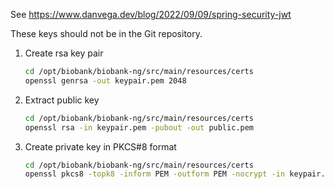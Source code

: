 See https://www.danvega.dev/blog/2022/09/09/spring-security-jwt

These keys should not be in the Git repository.

1. Create rsa key pair

    ```sh
    cd /opt/biobank/biobank-ng/src/main/resources/certs
    openssl genrsa -out keypair.pem 2048
    ```

1. Extract public key

    ```sh
    cd /opt/biobank/biobank-ng/src/main/resources/certs
    openssl rsa -in keypair.pem -pubout -out public.pem
    ```

1. Create private key in PKCS#8 format

    ```sh
    cd /opt/biobank/biobank-ng/src/main/resources/certs
    openssl pkcs8 -topk8 -inform PEM -outform PEM -nocrypt -in keypair.pem -out private.pem
    ```
